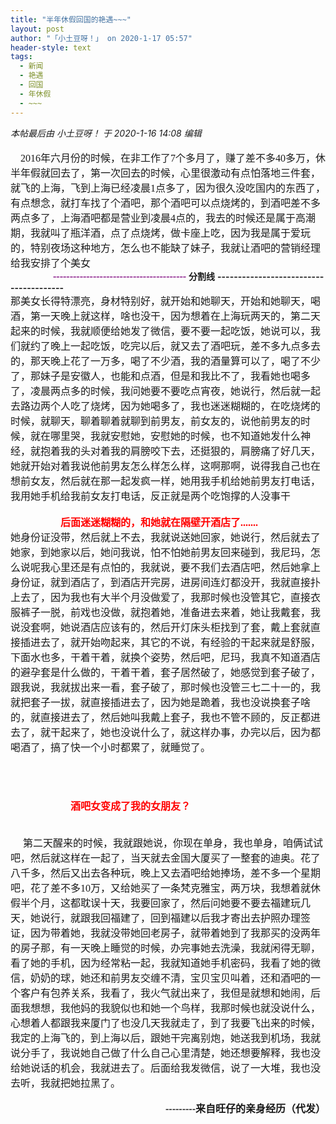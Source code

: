 ```yaml
---
title: "半年休假回国的艳遇~~~"
layout: post
author: "「小土豆呀！」 on 2020-1-17 05:57"
header-style: text
tags:
  - 新闻
  - 艳遇
  - 回国
  - 年休假
  - ~~~
---
```


<head></head>
<body>
 <i class="pstatus"> 本帖最后由 小土豆呀！ 于 2020-1-16 14:08 编辑 </i>
 <br> 
 <br> 
 <font face="宋体"><font size="3">&nbsp; &nbsp; 2016年六月份的时候，在非工作了7个多月了，赚了差不多40多万，休半年假就回去了，第一次回去的时候，心里很激动有点怕落地三件套，就飞的上海，飞到上海已经凌晨1点多了，因为很久没吃国内的东西了，有点想念，就打车找了个酒吧，那个酒吧可以点烧烤的，到酒吧差不多两点多了，上海酒吧都是营业到凌晨4点的，我去的时候还是属于高潮期，我就叫了瓶洋酒，点了点烧烤，做卡座上吃，因为我是属于爱玩的，特别夜场这种地方，怎么也不能缺了妹子，我就让酒吧的营销经理给我安排了个美女</font></font>
 <br> 
 <font face="宋体"><font size="3"><font color="#800080"><strong>&nbsp; &nbsp;&nbsp; &nbsp;&nbsp; &nbsp;&nbsp; &nbsp;&nbsp; &nbsp;&nbsp;&nbsp;----------------------------------------</strong></font></font></font>
 <strong>分割线</strong>
 <strong>---------------------------------------</strong>
 <br> 
 <font face="宋体"><font size="3">那美女长得特漂亮，身材特别好，就开始和她聊天，开始和她聊天，喝酒，第一天晚上就这样，啥也没干，因为想着在上海玩两天的，第二天起来的时候，我就顺便给她发了微信，要不要一起吃饭，她说可以，我们就约了晚上一起吃饭，吃完以后，就又去了酒吧玩，差不多九点多去的，那天晚上花了一万多，喝了不少酒，我的酒量算可以了，喝了不少了，那妹子是安徽人，也能和点酒，但是和我比不了，我看她也喝多了，凌晨两点多的时候，我问她要不要吃点宵夜，她说行，然后就一起去路边两个人吃了烧烤，因为她喝多了，我也迷迷糊糊的，在吃烧烤的时候，就聊天，聊着聊着就聊到前男友，前女友的，说他前男友的时候，就在哪里哭，我就安慰她，安慰她的时候，也不知道她发什么神经，就抱着我的头对着我的肩膀咬下去，还挺狠的，肩膀痛了好几天，她就开始对着我说他前男友怎么样怎么样，这啊那啊，说得我自己也在想前女友，然后就在那一起发疯一样，她用我手机给她前男友打电话，我用她手机给我前女友打电话，反正就是两个吃饱撑的人没事干</font></font>
 <br> 
 <font face="宋体"><font size="3"><br> </font></font>
 <font face="宋体"><font size="3"><strong><font color="#ff0000">&nbsp; &nbsp;&nbsp; &nbsp;&nbsp; &nbsp;&nbsp; &nbsp;&nbsp; &nbsp;&nbsp; &nbsp;&nbsp;&nbsp;后面迷迷糊糊的，和她就在隔壁开酒店了.......</font></strong></font></font>
 <br> 
 <font face="宋体"><font size="3">她身份证没带，然后就上不去，我就说送她回家，她说行，然后就去了她家，到她家以后，她问我说，怕不怕她前男友回来碰到，我尼玛，怎么说呢我心里还是有点怕的，我就说，要不我们去酒店吧，然后她拿上身份证，就到酒店了，到酒店开完房，进房间连灯都没开，我就直接扑上去了，因为我也有大半个月没做爱了，我那时候也没管其它，直接衣服裤子一脱，前戏也没做，就抱着她，准备进去来着，她让我戴套，我说没套啊，她说酒店应该有的，然后开灯床头柜找到了套，戴上套就直接插进去了，就开始吻起来，其它的不说，有经验的干起来就是舒服，下面水也多，干着干着，就换个姿势，然后吧，尼玛，我真不知道酒店的避孕套是什么做的，干着干着，套子居然破了，她感觉到套子破了，跟我说，我就拔出来一看，套子破了，那时候也没管三七二十一的，我就把套子一拔，就直接插进去了，因为她是跪着，我也没说换套子啥的，就直接进去了，然后她叫我戴上套子，我也不管不顾的，反正都进去了，就干起来了，她也没说什么了，就这样办事，办完以后，因为都喝酒了，搞了快一个小时都累了，就睡觉了。</font></font>
 <br> 
 <font face="宋体"><font size="3"><br> </font></font>
 <br> 
 <font face="宋体"><font size="3"><br> </font></font>
 <br> 
 <font face="宋体"><font size="3">&nbsp; &nbsp;&nbsp; &nbsp;&nbsp; &nbsp;&nbsp; &nbsp;&nbsp; &nbsp;&nbsp; &nbsp;&nbsp; &nbsp;&nbsp; &nbsp;<strong><font color="#ff0000">酒吧女变成了我的女朋友？</font></strong></font></font>
 <br> 
 <font face="宋体"><font size="3"><strong><font color="#ff0000"><br> </font></strong></font></font>
 <br> 
 <font face="宋体"><font size="3">&nbsp; &nbsp;&nbsp;&nbsp;第二天醒来的时候，我就跟她说，你现在单身，我也单身，咱俩试试吧，然后就这样在一起了，当天就去金国大厦买了一整套的迪奥。花了八千多，然后又出去各种玩，晚上又去酒吧给她捧场，差不多一个星期吧，花了差不多10万，又给她买了一条梵克雅宝，两万块，我想着就休假半个月，这都耽误十天，我要回家了，然后问她要不要去福建玩几天，她说行，就跟我回福建了，回到福建以后我才寄出去护照办理签证，因为带着她，我就没带她回老房子，就带着她到了我那买的没两年的房子那，有一天晚上睡觉的时候，办完事她去洗澡，我就闲得无聊，看了她的手机，因为经常粘一起，我就知道她手机密码，我看了她的微信，奶奶的球，她还和前男友交缠不清，宝贝宝贝叫着，还和酒吧的一个客户有包养关系，我看了，我火气就出来了，我但是就想和她闹，后面我想想，我他妈的我貌似也和她一个鸟样，我那时候也就没说什么，心想着人都跟我来厦门了也没几天我就走了，到了我要飞出来的时候，我定的上海飞的，到上海以后，跟她干完离别炮，她送我到机场，我就说分手了，我说她自己做了什么自己心里清楚，她还想要解释，我也没给她说话的机会，我就进去了。后面给我发微信，说了一大堆，我也没去听，我就把她拉黑了。&nbsp; &nbsp;&nbsp; &nbsp;&nbsp; &nbsp;&nbsp; &nbsp;&nbsp; &nbsp;&nbsp; &nbsp;&nbsp; &nbsp;&nbsp; &nbsp;&nbsp; &nbsp;&nbsp; &nbsp;&nbsp; &nbsp;&nbsp; &nbsp;&nbsp; &nbsp;</font></font>
 <br> 
 <br> 
 <font face="宋体"><font size="3"><strong>&nbsp; &nbsp;&nbsp; &nbsp;&nbsp; &nbsp;&nbsp; &nbsp;&nbsp; &nbsp;&nbsp; &nbsp;&nbsp; &nbsp;&nbsp; &nbsp;&nbsp; &nbsp;&nbsp; &nbsp;&nbsp; &nbsp;&nbsp; &nbsp;&nbsp; &nbsp;&nbsp; &nbsp;&nbsp; &nbsp;&nbsp; &nbsp;&nbsp; &nbsp;&nbsp; &nbsp;&nbsp; &nbsp;&nbsp; &nbsp;&nbsp;&nbsp;---------来自旺仔的亲身经历（代发）</strong></font></font>
 <br> 
 <br>
</body>


